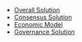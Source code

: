 - [Overall Solution](/en-us/Introduction/[English]-PlatON_overall_solution.md)
- [Consensus Solution](/en-us/Introduction/[English]-PlatON_consensus_solution.md)
- [Economic Model](/en-us/[English]-ComingSoon.md)
- [Governance Solution](/en-us/Introduction/[English]-PlatON_governance_solution.md)

